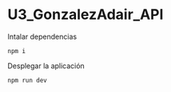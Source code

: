 # U3_GonzalezAdair_API

Intalar dependencias

```
npm i
```

Desplegar la aplicación

```
npm run dev
```

